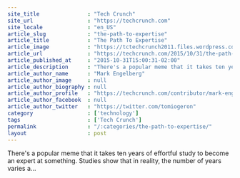 ```yaml
---
site_title               : "Tech Crunch"
site_url                 : "https://techcrunch.com"
site_locale              : "en_US"
article_slug             : "the-path-to-expertise"
article_title            : "The Path To Expertise"
article_image            : "https://tctechcrunch2011.files.wordpress.com/2015/10/expert-e1446229165630.jpg?w=764&h=400&crop=1"
article_url              : "https://techcrunch.com/2015/10/31/the-path-to-expertise/"
article_published_at     : "2015-10-31T15:00:31-02:00"
article_description      : "There's a popular meme that it takes ten years of effortful study to become an expert at something. Studies show that in reality, the number of years varies a..."
article_author_name      : "Mark Engelberg"
article_author_image     : null
article_author_biography : null
article_author_profile   : "https://techcrunch.com/contributor/mark-engelberg/"
article_author_facebook  : null
article_author_twitter   : "https://twitter.com/tomiogeron"
category                 : ['technology']
tags                     : ['Tech Crunch']
permalink                : "/:categories/the-path-to-expertise/"
layout                   : post
---
```


There's a popular meme that it takes ten years of effortful study to become an expert at something. Studies show that in reality, the number of years varies a...
